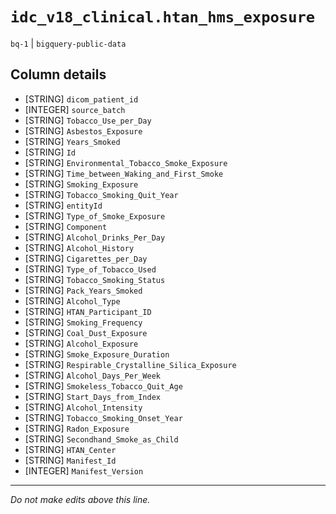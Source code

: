 # `idc_v18_clinical.htan_hms_exposure`
`bq-1` | `bigquery-public-data`

## Column details
* [STRING]    `dicom_patient_id`
* [INTEGER]   `source_batch`
* [STRING]    `Tobacco_Use_per_Day`
* [STRING]    `Asbestos_Exposure`
* [STRING]    `Years_Smoked`
* [STRING]    `Id`
* [STRING]    `Environmental_Tobacco_Smoke_Exposure`
* [STRING]    `Time_between_Waking_and_First_Smoke`
* [STRING]    `Smoking_Exposure`
* [STRING]    `Tobacco_Smoking_Quit_Year`
* [STRING]    `entityId`
* [STRING]    `Type_of_Smoke_Exposure`
* [STRING]    `Component`
* [STRING]    `Alcohol_Drinks_Per_Day`
* [STRING]    `Alcohol_History`
* [STRING]    `Cigarettes_per_Day`
* [STRING]    `Type_of_Tobacco_Used`
* [STRING]    `Tobacco_Smoking_Status`
* [STRING]    `Pack_Years_Smoked`
* [STRING]    `Alcohol_Type`
* [STRING]    `HTAN_Participant_ID`
* [STRING]    `Smoking_Frequency`
* [STRING]    `Coal_Dust_Exposure`
* [STRING]    `Alcohol_Exposure`
* [STRING]    `Smoke_Exposure_Duration`
* [STRING]    `Respirable_Crystalline_Silica_Exposure`
* [STRING]    `Alcohol_Days_Per_Week`
* [STRING]    `Smokeless_Tobacco_Quit_Age`
* [STRING]    `Start_Days_from_Index`
* [STRING]    `Alcohol_Intensity`
* [STRING]    `Tobacco_Smoking_Onset_Year`
* [STRING]    `Radon_Exposure`
* [STRING]    `Secondhand_Smoke_as_Child`
* [STRING]    `HTAN_Center`
* [STRING]    `Manifest_Id`
* [INTEGER]   `Manifest_Version`

-------------------------------------------------------------------------------
*Do not make edits above this line.*
